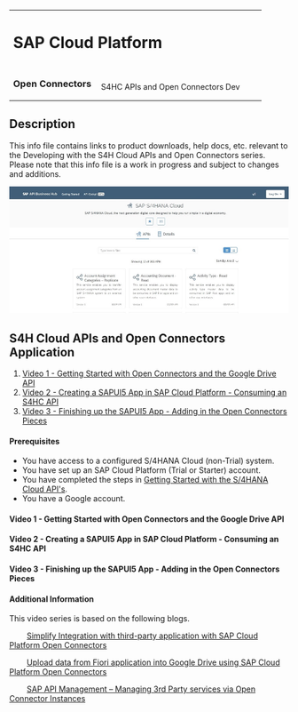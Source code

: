 <table width=100% border=0>
<tr ><td colspan=2><h1>SAP Cloud Platform</h1></td></tr>
<tr><td><h3>Open Connectors</h3></td><td width=66%></br>&nbsp;S4HC APIs and Open Connectors Dev</td>
</table>

## Description

This info file contains links to product downloads, help docs, etc. relevant to the Developing with the S4H Cloud APIs and Open Connectors series. Please note that this info file is a work in progress and subject to changes and additions.

<img src="../images/api.jpg">

## <a name="gss4hapi"></a>S4H Cloud APIs and Open Connectors Application
1) [Video 1 - Getting Started with Open Connectors and the Google Drive API](#v1ocgda)
1) [Video 2 - Creating a SAPUI5 App in SAP Cloud Platform - Consuming an S4HC API](#v2sascp)
1) [Video 3 - Finishing up the SAPUI5 App - Adding in the Open Connectors Pieces](#v3sascpoc)

#### Prerequisites

* You have access to a configured S/4HANA Cloud (non-Trial) system.
* You have set up an SAP Cloud Platform (Trial or Starter) account.
* You have completed the steps in [Getting Started with the S/4HANA Cloud API's](gettingstarteds4hcloudapis.md).
* You have a Google account.

#### <a name="v1ocgda"></a>Video 1 - Getting Started with Open Connectors and the Google Drive API

#### <a name="v2sascp"></a>Video 2 - Creating a SAPUI5 App in SAP Cloud Platform - Consuming an S4HC API

#### <a name="v3sascpoc"></a>Video 3 - Finishing up the SAPUI5 App - Adding in the Open Connectors Pieces

#### Additional Information

This video series is based on the following blogs.

&nbsp;&nbsp;&nbsp;&nbsp;&nbsp;&nbsp;&nbsp;&nbsp;[Simplify Integration with third-party application with SAP Cloud Platform Open Connectors](https://blogs.sap.com/2018/09/24/blog-series-simplify-integration-with-third-party-application-with-sap-cloud-platform-open-connectors/)

&nbsp;&nbsp;&nbsp;&nbsp;&nbsp;&nbsp;&nbsp;&nbsp;[Upload data from Fiori application into Google Drive using SAP Cloud Platform Open Connectors](https://blogs.sap.com/2017/12/05/part-2-discover-explore-and-consume-s4-hana-cloud-apis-in-sap-api-business-hub/)

&nbsp;&nbsp;&nbsp;&nbsp;&nbsp;&nbsp;&nbsp;&nbsp;[SAP API Management – Managing 3rd Party services via Open Connector Instances](https://blogs.sap.com/2019/02/20/sap-api-management-managing-3rd-party-services-via-open-connector-instances/)


